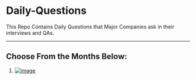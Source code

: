 # Daily-Questions

This Repo Contains Daily Questions that Major Companies ask in their interviews and QAs.

---

## Choose From the Months Below:

1. [![image](https://user-images.githubusercontent.com/96862518/197417291-a25152a2-daa2-4090-afbb-bffecc835a05.png)](./Daily%20Questions/October/)
